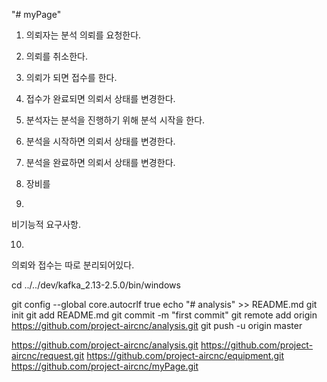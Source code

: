 "# myPage" 
1. 의뢰자는 분석 의뢰를 요청한다.

2. 의뢰를 취소한다.
3. 의뢰가 되면 접수를 한다.
4. 접수가 완료되면 의뢰서 상태를 변경한다.
5. 분석자는 분석을 진행하기 위해 분석 시작을 한다.
6. 분석을 시작하면 의뢰서 상태를 변경한다.
7. 분석을 완료하면 의뢰서 상태를 변경한다. 
8. 장비를 

9. 
비기능적 요구사항.

10. 
의뢰와 접수는 따로 분리되어있다.


cd ../../dev/kafka_2.13-2.5.0/bin/windows

git config --global core.autocrlf true
echo "# analysis" >> README.md
git init
git add README.md
git commit -m "first commit"
git remote add origin https://github.com/project-aircnc/analysis.git
git push -u origin master
                

https://github.com/project-aircnc/analysis.git
https://github.com/project-aircnc/request.git
https://github.com/project-aircnc/equipment.git
https://github.com/project-aircnc/myPage.git
